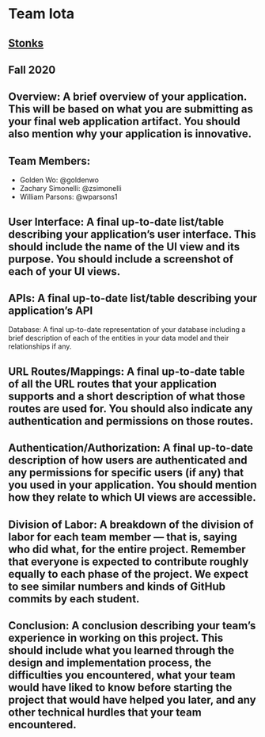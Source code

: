 # Team Iota

## [Stonks](https://cs326-final-iota.herokuapp.com/)

## Fall 2020 

## Overview: A brief overview of your application. This will be based on what you are submitting as your final web application artifact. You should also mention why your application is innovative.

## Team Members: 
- Golden Wo: @goldenwo
- Zachary Simonelli: @zsimonelli
- William Parsons: @wparsons1

## User Interface: A final up-to-date list/table describing your application’s user interface. This should include the name of the UI view and its purpose. You should include a screenshot of each of your UI views.

## APIs: A final up-to-date list/table describing your application’s API
Database: A final up-to-date representation of your database including a brief description of each of the entities in your data model and their relationships if any.

## URL Routes/Mappings: A final up-to-date table of all the URL routes that your application supports and a short description of what those routes are used for. You should also indicate any authentication and permissions on those routes.

## Authentication/Authorization: A final up-to-date description of how users are authenticated and any permissions for specific users (if any) that you used in your application. You should mention how they relate to which UI views are accessible.

## Division of Labor: A breakdown of the division of labor for each team member — that is, saying who did what, for the entire project. Remember that everyone is expected to contribute roughly equally to each phase of the project. We expect to see similar numbers and kinds of GitHub commits by each student.

## Conclusion: A conclusion describing your team’s experience in working on this project. This should include what you learned through the design and implementation process, the difficulties you encountered, what your team would have liked to know before starting the project that would have helped you later, and any other technical hurdles that your team encountered.
